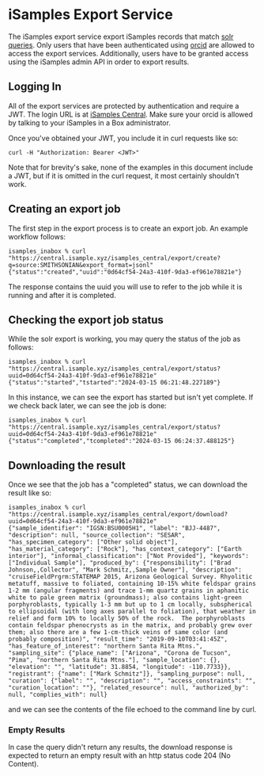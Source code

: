 # iSamples Export Service

The iSamples export service export iSamples records that match [solr queries](https://solr.apache.org/guide/solr/latest/query-guide/query-syntax-and-parsers.html).  Only users that have been authenticated using [orcid](https://orcid.org) are allowed to access the export services.  Additionally, users have to be granted access using the iSamples admin API in order to export results.

## Logging In
All of the export services are protected by authentication and require a JWT.  The login URL is at [iSamples Central](https://central.isample.xyz/isamples_central/manage/login?raw_jwt=true).  Make sure your orcid is allowed by talking to your iSamples in a Box administrator.  

Once you've obtained your JWT, you include it in curl requests like so:

`curl -H "Authorization: Bearer <JWT>"` 

Note that for brevity's sake, none of the examples in this document include a JWT, but if it is omitted in the curl request, it most certainly shouldn't work.

## Creating an export job
The first step in the export process is to create an export job.  An example workflow follows:

```
isamples_inabox % curl  "https://central.isample.xyz/isamples_central/export/create?q=source:SMITHSONIAN&export_format=jsonl"
{"status":"created","uuid":"0d64cf54-24a3-410f-9da3-ef961e78821e"}
```

The response contains the uuid you will use to refer to the job while it is running and after it is completed.

## Checking the export job status
While the solr export is working, you may query the status of the job as follows:

```
isamples_inabox % curl  "https://central.isample.xyz/isamples_central/export/status?uuid=0d64cf54-24a3-410f-9da3-ef961e78821e"
{"status":"started","tstarted":"2024-03-15 06:21:48.227189"}
``` 
In this instance, we can see the export has started but isn't yet complete.  If we check back later, we can see the job is done:

```
isamples_inabox % curl  "https://central.isample.xyz/isamples_central/export/status?uuid=0d64cf54-24a3-410f-9da3-ef961e78821e"
{"status":"completed","tcompleted":"2024-03-15 06:24:37.488125"}
```

## Downloading the result
Once we see that the job has a "completed" status, we can download the result like so:

```
isamples_inabox % curl "https://central.isample.xyz/isamples_central/export/download?uuid=0d64cf54-24a3-410f-9da3-ef961e78821e"
{"sample_identifier": "IGSN:BSU0005H1", "label": "BJJ-4487", "description": null, "source_collection": "SESAR", "has_specimen_category": ["Other solid object"], "has_material_category": ["Rock"], "has_context_category": ["Earth interior"], "informal_classification": ["Not Provided"], "keywords": ["Individual Sample"], "produced_by": {"responsibility": ["Brad Johnson,,Collector", "Mark Schmitz,,Sample Owner"], "description": "cruiseFieldPrgrm:STATEMAP 2015, Arizona Geological Survey. Rhyolitic metatuff, massive to foliated, containing 10-15% white feldspar grains 1-2 mm (angular fragments) and trace 1-mm quartz grains in aphanitic white to pale green matrix (groundmass); also contains light-green porphyroblasts, typically 1-3 mm but up to 1 cm locally, subspherical to ellipsoidal (with long axes parallel to foliation), that weather in relief and form 10% to locally 50% of the rock.  The porphyroblasts contain feldspar phenocrysts as in the matrix, and probably grew over them; also there are a few 1-cm-thick veins of same color (and probably composition)", "result_time": "2019-09-10T03:41:45Z", "has_feature_of_interest": "northern Santa Rita Mtns.", "sampling_site": {"place_name": ["Arizona", "Corona de Tucson", "Pima", "northern Santa Rita Mtns."], "sample_location": {}, "elevation": "", "latitude": 31.8854, "longitude": -110.7733}}, "registrant": {"name": ["Mark Schmitz"]}, "sampling_purpose": null, "curation": {"label": "", "description": "", "access_constraints": "", "curation_location": ""}, "related_resource": null, "authorized_by": null, "complies_with": null}
```
and we can see the contents of the file echoed to the command line by curl.

### Empty Results

In case the query didn't return any results, the download response is expected to return an empty result with an http status code 204 (No Content).